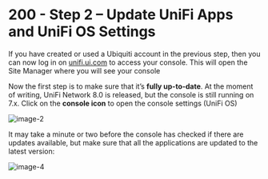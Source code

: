 # 200 - Step 2 – Update UniFi Apps and UniFi OS Settings

If you have created or used a Ubiquiti account in the previous step, then you can now log in on [unifi.ui.com](https://unifi.ui.com/) to access your console. This will open the Site Manager where you will see your console

Now the first step is to make sure that it’s **fully up-to-date**. At the moment of writing, UniFi Network 8.0 is released, but the console is still running on 7.x. Click on the **console icon** to open the console settings (UniFi OS)

![image-2](https://github.com/vanHeemstraSystems/ubiquiti-unifi-network/assets/1499433/0a33d0d3-711b-4672-8faf-f629e5ae77d4)

It may take a minute or two before the console has checked if there are updates available, but make sure that all the applications are updated to the latest version:

![image-4](https://github.com/vanHeemstraSystems/ubiquiti-unifi-network/assets/1499433/2d6209ab-6b35-49c8-952f-7a874a5c5ad2)


